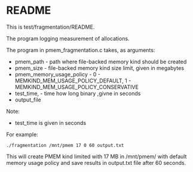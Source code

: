 # **README**

This is test/fragmentation/README.

The program logging measurement of allocations.

The program in pmem_fragmentation.c takes, as arguments:
* pmem_path - path where file-backed memory kind should be created
* pmem_size - file-backed memory kind size limit, given in megabytes
* pmem_memory_usage_policy - 0 - MEMKIND_MEM_USAGE_POLICY_DEFAULT, 1 - MEMKIND_MEM_USAGE_POLICY_CONSERVATIVE
* test_time, - time how long binary ,givne in seconds
* output_file

Note:
* test_time is given in seconds

For example:

	./fragmentation /mnt/pmem 17 0 60 output.txt

This will create PMEM kind limited with 17 MB in /mnt/pmem/ with default memory usage policy
and save results in output.txt file after 60 seconds.
